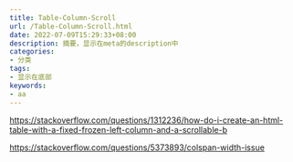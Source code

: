 ```yaml
---
title: Table-Column-Scroll
url: /Table-Column-Scroll.html
date: 2022-07-09T15:29:33+08:00
description: 摘要，显示在meta的description中
categories:
- 分类
tags:
- 显示在底部
keywords:
- aa
---
```


https://stackoverflow.com/questions/1312236/how-do-i-create-an-html-table-with-a-fixed-frozen-left-column-and-a-scrollable-b

https://stackoverflow.com/questions/5373893/colspan-width-issue